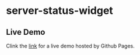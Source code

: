 # server-status-widget

## Live Demo

Clink the  [link](https://phobiacide.github.io/server-status-widget/) for a live demo hosted by Github Pages.
